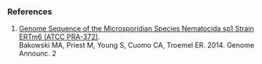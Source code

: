 ### References

1.  [Genome Sequence of the Microsporidian Species Nematocida sp1 Strain
    ERTm6 (ATCC PRA-372)](http://europepmc.org/abstract/MED/25237020).\
    Bakowski MA, Priest M, Young S, Cuomo CA, Troemel ER. 2014. Genome
    Announc. 2
